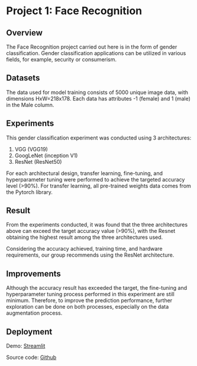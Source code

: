 # Project 1: Face Recognition

## Overview
The Face Recognition project carried out here is in the form of gender classification. Gender classification applications can be utilized in various fields, for example, security or consumerism.

## Datasets
The data used for model training consists of 5000 unique image data, with dimensions HxW=218x178. Each data has attributes -1 (female) and 1 (male) in the Male column.

## Experiments
This gender classification experiment was conducted using 3 architectures:
1. VGG (VGG19)
2. GoogLeNet (inception V1)
3. ResNet (ResNet50)

For each architectural design, transfer learning, fine-tuning, and hyperparameter tuning were performed to achieve the targeted accuracy level (>90%).
For transfer learning, all pre-trained weights data comes from the Pytorch library.

## Result
From the experiments conducted, it was found that the three architectures above can exceed the target accuracy value (>90%), with the Resnet obtaining the highest result among the three architectures used.

Considering the accuracy achieved, training time, and hardware requirements, our group recommends using the ResNet architecture.

## Improvements
Although the accuracy result has exceeded the target, the fine-tuning and hyperparameter tuning process performed in this experiment are still minimum. Therefore, to improve the prediction performance, further exploration can be done on both processes, especially on the data augmentation process.

## Deployment
Demo: [Streamlit](https://mfz-gender-prediction.streamlit.app/)

Source code: [Github](https://github.com/mfatihz/streamlit-gender-prediction)

